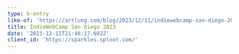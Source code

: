```yaml
---
type: h-entry
like-of: 'https://artlung.com/blog/2023/12/11/indiewebcamp-san-diego-2023/'
title: IndieWebCamp San Diego 2023
date: '2023-12-11T21:46:17.602Z'
client_id: 'https://sparkles.sploot.com/'
---
```


